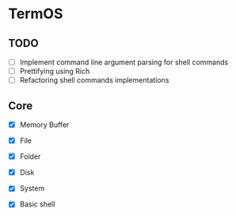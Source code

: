 # TermOS

## TODO
- [ ] Implement command line argument parsing for shell commands
- [ ] Prettifying using Rich
- [ ] Refactoring shell commands implementations

## Core
- [X] Memory Buffer
- [X] File
- [X] Folder
- [X] Disk
- [X] System
- [X] Basic shell


